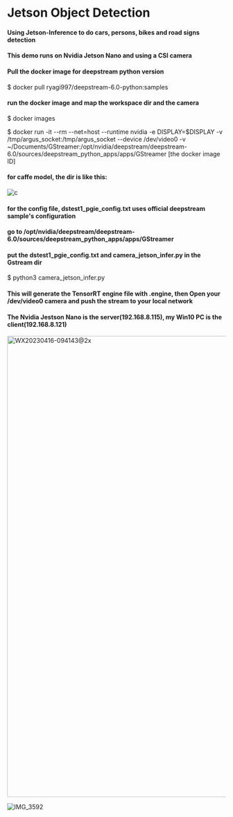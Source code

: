 # Jetson Object Detection
#### Using Jetson-Inference to do cars, persons, bikes and road signs detection
#### This demo runs on Nvidia Jetson Nano and using a CSI camera

#### Pull the docker image for deepstream python version
$ docker pull ryagi997/deepstream-6.0-python:samples

#### run the docker image and map the workspace dir and the camera
$ docker images

$ docker run -it --rm --net=host --runtime nvidia -e DISPLAY=$DISPLAY -v /tmp/argus_socket:/tmp/argus_socket --device /dev/video0 -v ~/Documents/GStreamer:/opt/nvidia/deepstream/deepstream-6.0/sources/deepstream_python_apps/apps/GStreamer [the docker image ID]

#### for caffe model, the dir is like this:
![c](https://user-images.githubusercontent.com/56700281/232261771-8aed40bd-ae90-4064-9bd1-659400ed3b2f.png)


#### for the config file, dstest1_pgie_config.txt uses official deepstream sample's configuration
#### go to /opt/nvidia/deepstream/deepstream-6.0/sources/deepstream_python_apps/apps/GStreamer
#### put the dstest1_pgie_config.txt and camera_jetson_infer.py in the Gstream dir
$ python3 camera_jetson_infer.py

#### This will generate the TensorRT engine file with .engine, then Open your /dev/video0 camera and push the stream to your local network
#### The Nvidia Jestson Nano is the server(192.168.8.115), my Win10 PC is the client(192.168.8.121)


<img width="1063" alt="WX20230416-094143@2x" src="https://user-images.githubusercontent.com/56700281/232261635-89c8264b-86f7-4bd7-bf9f-87c20496812f.png">

![IMG_3592](https://user-images.githubusercontent.com/56700281/232261462-05804b7d-7e44-4775-8717-c7fcc68b7878.PNG)



